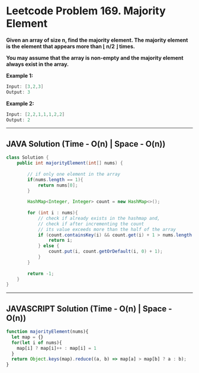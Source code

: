 # Leetcode Problem 169. Majority Element

**Given an array of size n, find the majority element. The majority element is the element that appears more than ⌊ n/2 ⌋ times.**

**You may assume that the array is non-empty and the majority element always exist in the array.**

**Example 1:**

```java
Input: [3,2,3]
Output: 3
```

**Example 2:**

```java
Input: [2,2,1,1,1,2,2]
Output: 2
```

---

## JAVA Solution (Time - O(n) |  Space - O(n))

```java
class Solution {
    public int majorityElement(int[] nums) {
        
        // if only one element in the array
        if(nums.length == 1){
            return nums[0];
        }
        
        HashMap<Integer, Integer> count = new HashMap<>();
        
        for (int i : nums){
            // check if already exists in the hashmap and,
            // check if after incrementing the count
            // its value exceeds more than the half of the array
            if (count.containsKey(i) && count.get(i) + 1 > nums.length / 2){
                return i;
            } else {
                count.put(i, count.getOrDefault(i, 0) + 1);
            }
        }
        
        return -1;
    }
}
```

---

## JAVASCRIPT Solution (Time - O(n) |  Space - O(n))

```javascript
function majorityElement(nums){
  let map = {}
  for(let i of nums){
    map[i] ? map[i]++ : map[i] = 1
  }
  return Object.keys(map).reduce((a, b) => map[a] > map[b] ? a : b);
}
```
